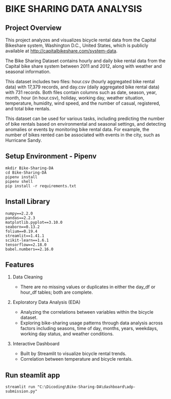 # BIKE SHARING DATA ANALYSIS


## Project Overview
This project analyzes and visualizes bicycle rental data from the Capital Bikeshare system, Washington D.C., United States, which is publicly available at http://capitalbikeshare.com/system-data.

The Bike Sharing Dataset contains hourly and daily bike rental data from the Capital bike share system between 2011 and 2012, along with weather and seasonal information.

This dataset includes two files: hour.csv (hourly aggregated bike rental data) with 17,379 records, and day.csv (daily aggregated bike rental data) with 731 records. Both files contain columns such as date, season, year, month, hour (in hour.csv), holiday, working day, weather situation, temperature, humidity, wind speed, and the number of casual, registered, and total bike rentals.

This dataset can be used for various tasks, including predicting the number of bike rentals based on environmental and seasonal settings, and detecting anomalies or events by monitoring bike rental data. For example, the number of bikes rented can be associated with events in the city, such as Hurricane Sandy.


## Setup Environment - Pipenv
```
mkdir Bike-Sharing-DA
cd Bike-Sharing-DA
pipenv install
pipenv shell
pip install -r requirements.txt
```
## Install Library
```
numpy==2.2.0
pandas==2.2.3
matplotlib.pyplot==3.10.0
seaborn==0.13.2
folium==0.19.4
streamlit==1.41.1
scikit-learn==1.6.1
tensorflow==2.18.0
babel.numbers==2.16.0
```

## Features
1.  Data Cleaning
    - There are no missing values or duplicates in either the day_df or hour_df tables; both are complete.

2.  Exploratory Data Analysis (EDA)
    - Analyzing the correlations between variables within the bicycle dataset.
    - Exploring bike-sharing usage patterns through data analysis across factors including seasons, time of day, months, years, weekdays, working day status, and weather conditions.

3. Interactive Dashboard
    - Built by Streamlit to visualize bicycle rental trends.
    - Correlation between temperature and bicycle rentals.


## Run steamlit app
```
streamlit run "C:\Dicoding\Bike-Sharing-DA\dashboard\adp-submission.py"
```